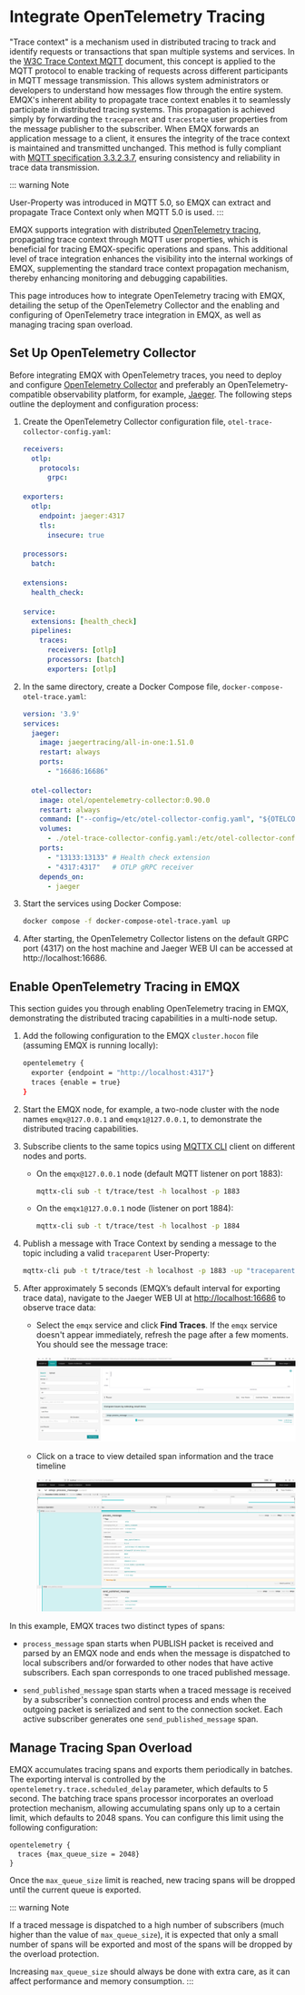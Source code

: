# Integrate OpenTelemetry Tracing

"Trace context" is a mechanism used in distributed tracing to track and identify requests or transactions that span multiple systems and services. In the [W3C Trace Context MQTT](https://w3c.github.io/trace-context-mqtt/) document, this concept is applied to the MQTT protocol to enable tracking of requests across different participants in MQTT message transmission. This allows system administrators or developers to understand how messages flow through the entire system. EMQX's inherent ability to propagate trace context enables it to seamlessly participate in distributed tracing systems. This propagation is achieved simply by forwarding the `traceparent` and `tracestate` user properties from the message publisher to the subscriber. When EMQX forwards an application message to a client, it ensures the integrity of the trace context is maintained and transmitted unchanged. This method is fully compliant with [MQTT specification 3.3.2.3.7](https://docs.oasis-open.org/mqtt/mqtt/v5.0/os/mqtt-v5.0-os.html#_Toc3901116), ensuring consistency and reliability in trace data transmission.

::: warning Note

User-Property was introduced in MQTT 5.0, so EMQX can extract and propagate Trace Context only when MQTT 5.0 is used.
:::

EMQX supports integration with distributed [OpenTelemetry tracing](https://opentelemetry.io/docs/concepts/signals/traces/), propagating trace context through MQTT user properties, which is beneficial for tracing EMQX-specific operations and spans. This additional level of trace integration enhances the visibility into the internal workings of EMQX, supplementing the standard trace context propagation mechanism, thereby enhancing monitoring and debugging capabilities.

This page introduces how to integrate OpenTelemetry tracing with EMQX, detailing the setup of the OpenTelemetry Collector and the enabling and configuring of OpenTelemetry trace integration in EMQX, as well as managing tracing span overload.


## Set Up OpenTelemetry Collector

Before integrating EMQX with OpenTelemetry traces, you need to deploy and configure [OpenTelemetry Collector](https://opentelemetry.io/docs/collector/getting-started) and preferably an OpenTelemetry-compatible observability platform, for example, [Jaeger](https://www.jaegertracing.io/docs/latest/deployment/). The following steps outline the deployment and configuration process:

1. Create the OpenTelemetry Collector configuration file, `otel-trace-collector-config.yaml`:

   ```yaml
   receivers:
     otlp:
       protocols:
         grpc:
   
   exporters:
     otlp:
       endpoint: jaeger:4317
       tls:
         insecure: true
   
   processors:
     batch:
   
   extensions:
     health_check:
   
   service:
     extensions: [health_check]
     pipelines:
       traces:
         receivers: [otlp]
         processors: [batch]
         exporters: [otlp]
   ```

2. In the same directory, create a Docker Compose file, `docker-compose-otel-trace.yaml`:

   ```yaml
   version: '3.9'
   services:
     jaeger:
       image: jaegertracing/all-in-one:1.51.0
       restart: always
       ports:
         - "16686:16686"
   
     otel-collector:
       image: otel/opentelemetry-collector:0.90.0
       restart: always
       command: ["--config=/etc/otel-collector-config.yaml", "${OTELCOL_ARGS}"]
       volumes:
         - ./otel-trace-collector-config.yaml:/etc/otel-collector-config.yaml
       ports:
         - "13133:13133" # Health check extension
         - "4317:4317"   # OTLP gRPC receiver
       depends_on:
         - jaeger
   ```

3. Start the services using Docker Compose:

   ```bash
   docker compose -f docker-compose-otel-trace.yaml up
   ```
   
4. After starting, the OpenTelemetry Collector listens on the default GRPC port (4317) on the host machine and Jaeger WEB UI can be accessed at http://localhost:16686.


## Enable OpenTelemetry Tracing in EMQX

This section guides you through enabling OpenTelemetry tracing in EMQX, demonstrating the distributed tracing capabilities in a multi-node setup.

1. Add the following configuration to the EMQX `cluster.hocon` file (assuming EMQX is running locally):

   ```bash
   opentelemetry {
     exporter {endpoint = "http://localhost:4317"}
     traces {enable = true}
   }
   ```
   
2. Start the EMQX node, for example, a two-node cluster with the node names `emqx@127.0.0.1` and `emqx1@127.0.0.1`, to demonstrate the distributed tracing capabilities.

3. Subscribe clients to the same topics using [MQTTX CLI](https://mqttx.app/cli) client on different nodes and ports.

   - On the `emqx@127.0.0.1` node (default MQTT listener on port 1883):

     ```bash
     mqttx-cli sub -t t/trace/test -h localhost -p 1883
     ```

   - On the `emqx1@127.0.0.1` node (listener on port 1884):

     ```bash
     mqttx-cli sub -t t/trace/test -h localhost -p 1884
     ```

4. Publish a message with Trace Context by sending a message to the topic including a valid `traceparent` User-Property:

   ```bash
   mqttx-cli pub -t t/trace/test -h localhost -p 1883 -up "traceparent: 00-cce3a024ca134a7cb4b41e048e8d98de-cef47eaa4ebc3fae-01"
   ```

5. After approximately 5 seconds (EMQX’s default interval for exporting trace data), navigate to the Jaeger WEB UI at [http://localhost:16686](http://localhost:16686/) to observe trace data:

   - Select the `emqx` service and click **Find Traces**. If the `emqx` service doesn't appear immediately, refresh the page after a few moments. You should see the message trace:

     ![Jaeger-WEB-UI-find-traces](./assets/jaeger-find-traces-en.png)

   - Click on a trace to view detailed span information and the trace timeline

     ![Jaeger-WEB-UI-trace-details](./assets/jaeger-trace-details-en.png)

In this example, EMQX traces two distinct types of spans:

 - `process_message` span starts when PUBLISH packet is received and parsed by an EMQX node and ends when the message is dispatched to local subscribers and/or forwarded to other nodes that have active subscribers.  Each span corresponds to one traced published message.

 - `send_published_message` span starts when a traced message is received by a subscriber's connection control process and ends when the outgoing packet is serialized and sent to the connection socket. Each active subscriber generates one `send_published_message` span.

## Manage Tracing Span Overload

EMQX accumulates tracing spans and exports them periodically in batches.
The exporting interval is controlled by the `opentelemetry.trace.scheduled_delay` parameter, which defaults to 5 second.
The batching trace spans processor incorporates an overload protection mechanism, allowing accumulating spans only up to a certain limit, which defaults to 2048 spans. You can configure this limit using the following configuration:

```
opentelemetry {
  traces {max_queue_size = 2048}
}
```
Once the `max_queue_size` limit is reached, new tracing spans will be dropped until the current queue is exported.

::: warning Note

If a traced message is dispatched to a high number of subscribers (much higher than the value of `max_queue_size`),
it is expected that only a small number of spans will be exported and most of the spans will be dropped by the overload protection.

Increasing `max_queue_size` should always be done with extra care, as it can affect performance and memory consumption.
:::
